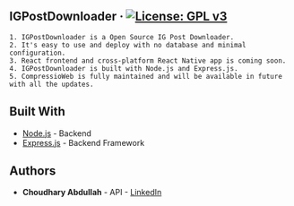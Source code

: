 ## IGPostDownloader &middot; [![License: GPL v3](https://img.shields.io/badge/License-GPLv3-blue.svg)](https://www.gnu.org/licenses/gpl-3.0)

```
1. IGPostDownloader is a Open Source IG Post Downloader.
2. It's easy to use and deploy with no database and minimal configuration.  
3. React frontend and cross-platform React Native app is coming soon. 
4. IGPostDownloader is built with Node.js and Express.js. 
5. CompressioWeb is fully maintained and will be available in future with all the updates.  
```

## Built With

* [Node.js](https://nodejs.org) - Backend
* [Express.js](https://expressjs.com) - Backend Framework

## Authors

* **Choudhary Abdullah** - API - [LinkedIn](https://www.linkedin.com/in/abdullahchoudhary/)  


